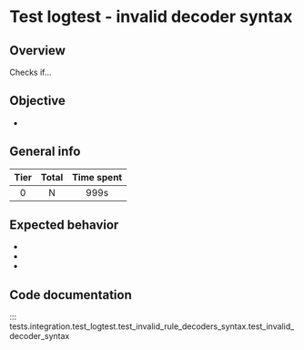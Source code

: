 # Test logtest - invalid decoder syntax

## Overview

Checks if...

## Objective

- 

## General info

|Tier | Total | Time spent |
| :--:| :--:  | :--:       |
| 0   |    N |    999s  |


## Expected behavior

- 
- 
- 

## Code documentation

::: tests.integration.test_logtest.test_invalid_rule_decoders_syntax.test_invalid_decoder_syntax
